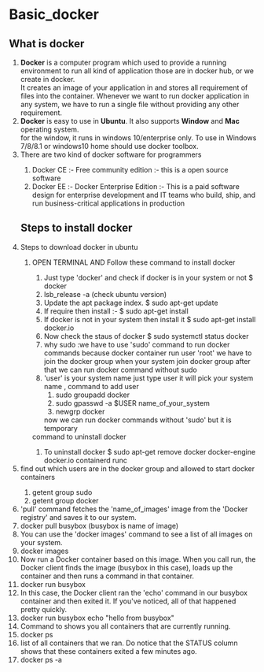 # Basic_docker
## What is docker 
<ol>
<li>
<strong>Docker</strong> is a computer program which used to provide a running environment to run all kind of application those are in docker hub, or we create in docker.</br>
It creates an image of your application in and stores all requirement of files into the container. Whenever we want to run docker application in any system, we have to run a single file without providing any other requirement.</li>
<li><strong>Docker</strong> is easy to use in <strong>Ubuntu</strong>. It also supports <strong>Window</strong> and <strong>Mac</strong> operating system.</br>
for the window, it runs in windows 10/enterprise only. To use in Windows 7/8/8.1 or windows10 home should use docker toolbox.</li>

<li>There are two kind of docker software for programmers</li>
 <ol>
<li>Docker CE :- Free community edition :- this is a open source software </li>
<li>Docker EE :- Docker Enterprise Edition :- This is a paid software design for enterprise development and IT teams who build, ship, and run business-critical applications in production </li>
 </ol>
 
## Steps to install docker
<li>Steps to download docker in ubuntu</li>
 <ol>
<li>OPEN TERMINAL AND Follow these command to install docker</li>
  <ol>
<li>Just type 'docker' and check if docker is  in your system or not  $ docker</li>
<li>lsb_release -a (check ubuntu version)</li>
<li>Update the apt package index. $ sudo apt-get update</li>
<li>If require then install :- $ sudo apt-get install </li>
<li>If docker is not in your system then install it  $ sudo apt-get install docker.io</li>
<li>Now check the staus of docker $  sudo systemctl status docker </li>
<li>why sudo :we have to use 'sudo' command to run docker commands because docker container run  user 'root' we have to join the docker group when your system join docker group after that we can  run docker command without sudo</li>
<li>'user' is your system name just type user it will pick your system name , command to add user 
  <ol><li>sudo groupadd docker</li>
      <li>sudo gpasswd -a $USER name_of_your_system</li>
      <li>newgrp docker</li></ol>
     now we can run docker commands without 'sudo' but it is temporary</li></ol
<li>command to uninstall docker</li>
 <ol>
<li>To uninstall docker  $ sudo apt-get remove docker docker-engine docker.io containerd runc</li>
</ol>
</ol>


<li>find out which users are in the docker group and allowed to start docker containers</li>
 <ol><li>getent group sudo</li>
     <li>getent group docker</li></ol>

<li>'pull' command fetches the 'name_of_images' image from the 'Docker registry' and saves it to our system.
 <li>docker pull busybox (busybox is name of image)</li></li>

<li>You can use the 'docker images' command to see a list of all images on your system.</li>
<li>docker images</li></li>


<li>Now run a Docker container based on this image. When you call run, the Docker client finds the image (busybox in this case), loads up the container and then runs a command in that container. 
<li>docker run busybox</li></li>

<li>In this case, the Docker client  ran the 'echo' command in our busybox container and then exited it. If you've noticed, all of that happened pretty quickly.
<li>docker run busybox echo "hello from busybox"</li></li>

<li>Command to shows you all containers that are currently running.
<li>docker ps</li></li>

<li>list of all containers that we ran. Do notice that the STATUS column shows that these containers exited a few minutes ago.
<li>docker ps -a</li></li>
</ol>
